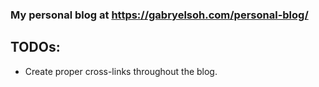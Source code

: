 ### My personal blog at https://gabryelsoh.com/personal-blog/

## TODOs:

- Create proper cross-links throughout the blog.